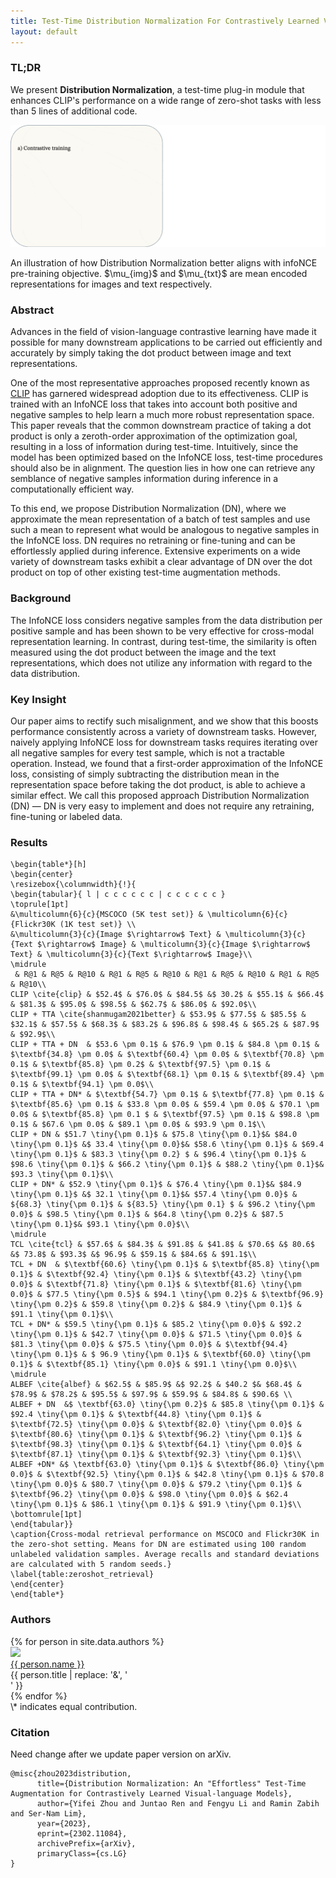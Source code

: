 ```yaml
---
title: Test-Time Distribution Normalization For Contrastively Learned Vision-language Models
layout: default
---
```


<script type="text/x-mathjax-config">
  MathJax.Hub.Config({tex2jax: {inlineMath: [['$','$'], ['\\(','\\)']]}});
</script>
<script
  src="https://cdn.mathjax.org/mathjax/latest/MathJax.js?config=TeX-AMS-MML_HTMLorMML"
  type="text/javascript">
</script>

### TL;DR

We present **Distribution Normalization**, a test-time plug-in module that enhances CLIP's performance on a wide range of zero-shot tasks with less than 5 lines of additional code.

<p align="center">
    <img src="images/dn.gif" alt="Image" />
    <figcaption>An illustration of how Distribution Normalization better aligns with infoNCE pre-training objective. $\mu_{img}$ and $\mu_{txt}$ are mean encoded representations for images and text respectively.</figcaption>
</p>

### Abstract

Advances in the field of vision-language contrastive learning have made it possible for many downstream applications to be carried out efficiently and accurately by simply taking the dot product between image and text representations.

One of the most representative approaches proposed recently known as [CLIP](https://arxiv.org/abs/2103.00020) has garnered widespread adoption due to its effectiveness. CLIP is trained with an InfoNCE loss that takes into account both positive and negative samples to help learn a much more robust representation space. This paper reveals that the common downstream practice of taking a dot product is only a zeroth-order approximation of the optimization goal, resulting in a loss of information during test-time. Intuitively, since the model has been optimized based on the InfoNCE loss, test-time procedures should also be in alignment. The question lies in how one can retrieve any semblance of negative samples information during inference in a computationally efficient way.

To this end, we propose Distribution Normalization (DN), where we approximate the mean representation of a batch of test samples and use such a mean to represent what would be analogous to negative samples in the InfoNCE loss. DN requires no retraining or fine-tuning and can be effortlessly applied during inference. Extensive experiments on a wide variety of downstream tasks exhibit a clear advantage of DN over the dot product on top of other existing test-time augmentation methods.

### Background

The InfoNCE loss considers negative samples from the data distribution per positive sample and has been shown to be very effective for cross-modal representation learning. In contrast, during test-time, the similarity is often measured using the dot product between the image and the text representations, which does not utilize any information with regard to the data distribution.

### Key Insight

Our paper aims to rectify such misalignment, and we show that this boosts performance consistently across a variety of downstream tasks. However, naively applying InfoNCE loss for downstream tasks requires iterating over all negative samples for every test sample, which is not a tractable operation. Instead, we found that a first-order approximation of the InfoNCE loss, consisting of simply subtracting the distribution mean in the representation space before taking the dot product, is able to achieve a similar effect. We call this proposed approach Distribution Normalization (DN) &mdash; DN is very easy to implement and does not require any retraining, fine-tuning or labeled data.

### Results

```{=latex}
\begin{table*}[h]
\begin{center}
\resizebox{\columnwidth}{!}{
\begin{tabular}{ l | c c c c c c | c c c c c c }
\toprule[1pt]
&\multicolumn{6}{c}{MSCOCO (5K test set)} & \multicolumn{6}{c}{Flickr30K (1K test set)} \\
&\multicolumn{3}{c}{Image $\rightarrow$ Text} & \multicolumn{3}{c}{Text $\rightarrow$ Image} & \multicolumn{3}{c}{Image $\rightarrow$ Text} & \multicolumn{3}{c}{Text $\rightarrow$ Image}\\
\midrule
 & R@1 & R@5 & R@10 & R@1 & R@5 & R@10 & R@1 & R@5 & R@10 & R@1 & R@5 & R@10\\
CLIP \cite{clip} & $52.4$ & $76.0$ & $84.5$ &$ 30.2$ & $55.1$ & $66.4$ & $81.3$ & $95.0$ & $98.5$ & $62.7$ & $86.0$ & $92.0$\\
CLIP + TTA \cite{shanmugam2021better} & $53.9$ & $77.5$ & $85.5$ & $32.1$ & $57.5$ & $68.3$ & $83.2$ & $96.8$ & $98.4$ & $65.2$ & $87.9$ & $92.9$\\
CLIP + TTA + DN  & $53.6 \pm 0.1$ & $76.9 \pm 0.1$ & $84.8 \pm 0.1$ & $\textbf{34.8} \pm 0.0$ & $\textbf{60.4} \pm 0.0$ & $\textbf{70.8} \pm 0.1$ & $\textbf{85.8} \pm 0.2$ & $\textbf{97.5} \pm 0.1$ & $\textbf{99.1} \pm 0.0$ & $\textbf{68.1} \pm 0.1$ & $\textbf{89.4} \pm 0.1$ & $\textbf{94.1} \pm 0.0$\\
CLIP + TTA + DN* & $\textbf{54.7} \pm 0.1$ & $\textbf{77.8} \pm 0.1$ & $\textbf{85.6} \pm 0.1$ & $33.8 \pm 0.0$ & $59.4 \pm 0.0$ & $70.1 \pm 0.0$ & $\textbf{85.8} \pm 0.1 $ & $\textbf{97.5} \pm 0.1$ & $98.8 \pm 0.1$ & $67.6 \pm 0.0$ & $89.1 \pm 0.0$ & $93.9 \pm 0.1$\\
CLIP + DN & $51.7 \tiny{\pm 0.1}$ & $75.8 \tiny{\pm 0.1}$& $84.0 \tiny{\pm 0.1}$ &$ 33.4 \tiny{\pm 0.0}$& $58.6 \tiny{\pm 0.1}$ & $69.4 \tiny{\pm 0.1}$ & $83.3 \tiny{\pm 0.2} $ & $96.4 \tiny{\pm 0.1}$ & $98.6 \tiny{\pm 0.1}$ & $66.2 \tiny{\pm 0.1}$ & $88.2 \tiny{\pm 0.1}$& $93.3 \tiny{\pm 0.1}$\\
CLIP + DN* & $52.9 \tiny{\pm 0.1}$ & $76.4 \tiny{\pm 0.1}$& $84.9 \tiny{\pm 0.1}$ &$ 32.1 \tiny{\pm 0.1}$& $57.4 \tiny{\pm 0.0}$ & ${68.3} \tiny{\pm 0.1}$ & ${83.5} \tiny{\pm 0.1} $ & $96.2 \tiny{\pm 0.0}$ & $98.5 \tiny{\pm 0.1}$ & $64.8 \tiny{\pm 0.2}$ & $87.5 \tiny{\pm 0.1}$& $93.1 \tiny{\pm 0.0}$\\
\midrule
TCL \cite{tcl} & $57.6$ & $84.3$ & $91.8$ & $41.8$ & $70.6$ &$ 80.6$ &$ 73.8$ & $93.3$ &$ 96.9$ & $59.1$ & $84.6$ & $91.1$\\
TCL + DN  & $\textbf{60.6} \tiny{\pm 0.1}$ & $\textbf{85.8} \tiny{\pm 0.1}$ & $\textbf{92.4} \tiny{\pm 0.1}$ & $\textbf{43.2} \tiny{\pm 0.0}$ & $\textbf{71.8} \tiny{\pm 0.1}$ & $\textbf{81.6} \tiny{\pm 0.0}$ & $77.5 \tiny{\pm 0.5}$ & $94.1 \tiny{\pm 0.2}$ & $\textbf{96.9} \tiny{\pm 0.2}$ & $59.8 \tiny{\pm 0.2}$ & $84.9 \tiny{\pm 0.1}$ & $91.1 \tiny{\pm 0.1}$\\
TCL + DN* & $59.5 \tiny{\pm 0.1}$ & $85.2 \tiny{\pm 0.0}$ & $92.2 \tiny{\pm 0.1}$ & $42.7 \tiny{\pm 0.0}$ & $71.5 \tiny{\pm 0.0}$ & $81.3 \tiny{\pm 0.0}$ & $75.5 \tiny{\pm 0.0}$ & $\textbf{94.4} \tiny{\pm 0.1}$ & $ 96.9 \tiny{\pm 0.1}$ & $\textbf{60.0} \tiny{\pm 0.1}$ & $\textbf{85.1} \tiny{\pm 0.0}$ & $91.1 \tiny{\pm 0.0}$\\
\midrule
ALBEF \cite{albef} & $62.5$ & $85.9$ &$ 92.2$ & $40.2 $& $68.4$ & $78.9$ & $78.2$ & $95.5$ & $97.9$ & $59.9$ & $84.8$ & $90.6$ \\
ALBEF + DN  &$ \textbf{63.0} \tiny{\pm 0.2}$ & $85.8 \tiny{\pm 0.1}$ & $92.4 \tiny{\pm 0.1}$ & $\textbf{44.8} \tiny{\pm 0.1}$ & $\textbf{72.5} \tiny{\pm 0.0}$ & $\textbf{82.0} \tiny{\pm 0.0}$ & $\textbf{80.6} \tiny{\pm 0.1}$ & $\textbf{96.2} \tiny{\pm 0.1}$ & $\textbf{98.3} \tiny{\pm 0.1}$ & $\textbf{64.1} \tiny{\pm 0.0}$ & $\textbf{87.1} \tiny{\pm 0.1}$ & $\textbf{92.3} \tiny{\pm 0.1}$\\
ALBEF +DN* &$ \textbf{63.0} \tiny{\pm 0.1}$ & $\textbf{86.0} \tiny{\pm 0.0}$ & $\textbf{92.5} \tiny{\pm 0.1}$ & $42.8 \tiny{\pm 0.1}$ & $70.8 \tiny{\pm 0.0}$ & $80.7 \tiny{\pm 0.0}$ & $79.2 \tiny{\pm 0.1}$ & $\textbf{96.2} \tiny{\pm 0.0}$ & $98.0 \tiny{\pm 0.0}$ & $62.4 \tiny{\pm 0.1}$ & $86.1 \tiny{\pm 0.1}$ & $91.9 \tiny{\pm 0.1}$\\
\bottomrule[1pt]
\end{tabular}}
\caption{Cross-modal retrieval performance on MSCOCO and Flickr30K in the zero-shot setting. Means for DN are estimated using 100 random unlabeled validation samples. Average recalls and standard deviations are calculated with 5 random seeds.}
\label{table:zeroshot_retrieval}
\end{center}
\end{table*}
```

### Authors

<div>
<div style="text-align: left;">
{% for person in site.data.authors %}
<div class="person">
  <img src="{{ person.image }}" width=140 /><br>
  <a href="{{ person.url | relative_url }}">{{ person.name }}</a><br>
  <span>{{ person.title | replace: '&', '<br>' }}</span>
</div>
{% endfor %}
</div></div>
\* indicates equal contribution.

### Citation

Need change after we update paper version on arXiv.

```
@misc{zhou2023distribution,
      title={Distribution Normalization: An "Effortless" Test-Time Augmentation for Contrastively Learned Visual-language Models},
      author={Yifei Zhou and Juntao Ren and Fengyu Li and Ramin Zabih and Ser-Nam Lim},
      year={2023},
      eprint={2302.11084},
      archivePrefix={arXiv},
      primaryClass={cs.LG}
}
```

<!-- Text can be **bold**, _italic_, or ~~strikethrough~~.

[Link to another page](./another-page.html).

There should be whitespace between paragraphs.

There should be whitespace between paragraphs. We recommend including a README, or a file with information about your project.

# Header 1

This is a normal paragraph following a header. GitHub is a code hosting platform for version control and collaboration. It lets you and others work together on projects from anywhere.

## Header 2

> This is a blockquote following a header.
>
> When something is important enough, you do it even if the odds are not in your favor.

### Header 3

```js
// Javascript code with syntax highlighting.
var fun = function lang(l) {
  dateformat.i18n = require('./lang/' + l)
  return true;
}
```

```ruby
# Ruby code with syntax highlighting
GitHubPages::Dependencies.gems.each do |gem, version|
  s.add_dependency(gem, "= #{version}")
end
```

#### Header 4

*   This is an unordered list following a header.
*   This is an unordered list following a header.
*   This is an unordered list following a header.

##### Header 5

1.  This is an ordered list following a header.
2.  This is an ordered list following a header.
3.  This is an ordered list following a header.

###### Header 6

| head1        | head two          | three |
|:-------------|:------------------|:------|
| ok           | good swedish fish | nice  |
| out of stock | good and plenty   | nice  |
| ok           | good `oreos`      | hmm   |
| ok           | good `zoute` drop | yumm  |

### There's a horizontal rule below this.

* * *

### Here is an unordered list:

*   Item foo
*   Item bar
*   Item baz
*   Item zip

### And an ordered list:

1.  Item one
1.  Item two
1.  Item three
1.  Item four

### And a nested list:

- level 1 item
  - level 2 item
  - level 2 item
    - level 3 item
    - level 3 item
- level 1 item
  - level 2 item
  - level 2 item
  - level 2 item
- level 1 item
  - level 2 item
  - level 2 item
- level 1 item

### Small image

![Octocat](https://github.githubassets.com/images/icons/emoji/octocat.png)

### Large image

![Branching](https://guides.github.com/activities/hello-world/branching.png)


### Definition lists can be used with HTML syntax.

<dl>
<dt>Name</dt>
<dd>Godzilla</dd>
<dt>Born</dt>
<dd>1952</dd>
<dt>Birthplace</dt>
<dd>Japan</dd>
<dt>Color</dt>
<dd>Green</dd>
</dl>

```
Long, single-line code blocks should not wrap. They should horizontally scroll if they are too long. This line should be long enough to demonstrate this.
```

```
The final element.
``` -->
